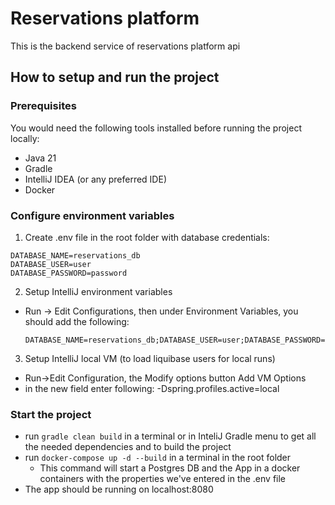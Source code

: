 # Reservations platform

This is the backend service of reservations platform api

## How to setup and run the project

### Prerequisites

You would need the following tools installed before running the project locally:

- Java 21
- Gradle
- IntelliJ IDEA (or any preferred IDE)
- Docker

### Configure environment variables

1. Create .env file in the root folder with database credentials:

```
DATABASE_NAME=reservations_db
DATABASE_USER=user
DATABASE_PASSWORD=password
```

2. Setup IntelliJ environment variables
- Run -> Edit Configurations, then under Environment Variables, you should add the following:

   ```
   DATABASE_NAME=reservations_db;DATABASE_USER=user;DATABASE_PASSWORD=password
   ```
3. Setup IntelliJ local VM (to load liquibase users for local runs)
- Run->Edit Configuration, the Modify options button Add VM Options 
- in the new field enter following: -Dspring.profiles.active=local

### Start the project

- run `gradle clean build` in a terminal or in InteliJ Gradle menu to get all the needed dependencies and to build the project
- run `docker-compose up -d --build` in a terminal in the root folder
    - This command will start a Postgres DB and the App in a docker containers with the properties we've entered in the .env file
- The app should be running on localhost:8080


